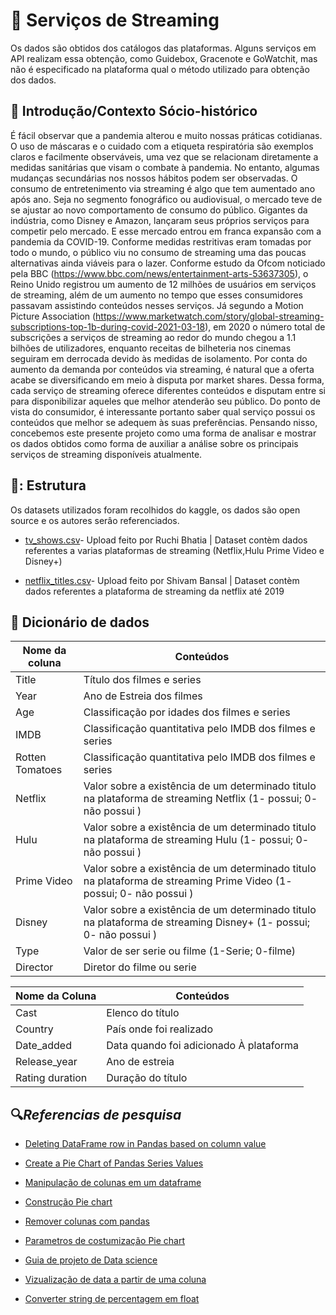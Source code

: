 # :movie_camera: **Serviços de Streaming**

Os dados são obtidos dos catálogos das plataformas. Alguns serviços em API realizam essa obtenção, como Guidebox, Gracenote e GoWatchit, mas não é especificado na plataforma qual o método utilizado para obtenção dos dados.

## :school_satchel: **Introdução/Contexto Sócio-histórico**

É fácil observar que a pandemia alterou e muito nossas práticas cotidianas. O uso de máscaras e o cuidado com a etiqueta respiratória são exemplos claros e facilmente observáveis, uma vez que se relacionam diretamente a medidas sanitárias que visam o combate à pandemia. No entanto, algumas mudanças secundárias nos nossos hábitos podem ser observadas.
O consumo de entretenimento via streaming é algo que tem aumentado ano após ano. Seja no segmento fonográfico ou audiovisual, o mercado teve de se ajustar ao novo comportamento de consumo do público. Gigantes da indústria, como Disney e Amazon, lançaram seus próprios serviços para competir pelo mercado. E esse mercado entrou em franca expansão com a pandemia da COVID-19.
Conforme medidas restritivas eram tomadas por todo o mundo, o público viu no consumo de streaming uma das poucas alternativas ainda viáveis para o lazer. Conforme estudo da Ofcom noticiado pela BBC (https://www.bbc.com/news/entertainment-arts-53637305), o Reino Unido registrou um aumento de 12 milhões de usuários em serviços de streaming, além de um aumento no tempo que esses consumidores passavam assistindo conteúdos nesses serviços. Já segundo a Motion Picture Association (https://www.marketwatch.com/story/global-streaming-subscriptions-top-1b-during-covid-2021-03-18), em 2020 o número total de subscrições a serviços de streaming ao redor do mundo chegou a 1.1 bilhões de utilizadores, enquanto receitas de bilheteria nos cinemas seguiram em derrocada devido às medidas de isolamento.
Por conta do aumento da demanda por conteúdos via streaming, é natural que a oferta acabe se diversificando em meio à disputa por market shares. Dessa forma, cada serviço de streaming oferece diferentes conteúdos e disputam entre si para disponibilizar aqueles que melhor atenderão seu público. Do ponto de vista do consumidor, é interessante portanto saber qual serviço possui os conteúdos que melhor se adequem às suas preferências.
Pensando nisso, concebemos este presente projeto como uma forma de analisar e mostrar os dados obtidos como forma de auxiliar a análise sobre os principais serviços de streaming disponíveis atualmente.

## 🧱: **Estrutura**
Os datasets utilizados foram recolhidos do kaggle, os dados são open source e os autores serâo referenciados.

- [tv_shows.csv](https://www.kaggle.com/ruchi798/tv-shows-on-netflix-prime-video-hulu-and-disney)- Upload feito por Ruchi Bhatia | Dataset contèm dados referentes a varias plataformas de streaming (Netflix,Hulu Prime Video e Disney+)

- [netflix_titles.csv](https://www.kaggle.com/shivamb/netflix-shows)- Upload feito por Shivam Bansal | Dataset contèm dados referentes a plataforma de streaming da netflix até 2019


## :page_with_curl: Dicionário de dados

| Nome da coluna    |   Conteúdos       
|-------------------|--------------------------------------------------------------------------------
|    Title          | Título dos filmes e series
|    Year           | Ano de Estreia dos filmes
|    Age            | Classificação por idades dos filmes e series
|    IMDB           | Classificação quantitativa pelo IMDB dos filmes e series 
|    Rotten Tomatoes| Classificação quantitativa pelo IMDB dos filmes e series
|    Netflix        | Valor sobre a existência de um determinado titulo na plataforma de streaming Netflix (1- possui; 0- não possui )
|    Hulu           | Valor sobre a existência de um determinado titulo na plataforma de streaming Hulu  (1- possui; 0- não possui )
|    Prime Video    | Valor sobre a existência de um determinado titulo na plataforma de streaming Prime Video  (1- possui; 0- não possui )
|    Disney         | Valor sobre a existência de um determinado titulo na plataforma de streaming Disney+  (1- possui; 0- não possui )
|    Type           | Valor de ser serie ou filme (1-Serie; 0-filme)
|    Director       | Diretor do filme ou serie


| Nome da Coluna    |  Conteúdos 
|-------------------|----------------------------------------------------------------------------------
|    Cast           | Elenco do título
|    Country        | País onde foi realizado
|    Date_added     | Data quando foi adicionado À plataforma
|    Release_year   | Ano de estreia
| Rating duration   | Duração do título

## :mag:*Referencias de pesquisa*

- [Deleting DataFrame row in Pandas based on column value](https://stackoverflow.com/questions/18172851/deleting-dataframe-row-in-pandas-based-on-column-value)

- [Create a Pie Chart of Pandas Series Values](https://datascienceparichay.com/article/create-a-pie-chart-of-pandas-series-values/)

- [Manipulação de colunas em um dataframe](https://www.youtube.com/watch?v=6NgyWKaP1ZU)

- [Construção Pie chart](https://medium.com/horadecodar/gr%C3%A1ficos-de-pizza-com-matplotlib-piechart-33ea9760ad87)

- [Remover colunas com pandas](https://www.alura.com.br/artigos/como-remover-linhas-e-colunas-no-pandas)

- [Parametros de costumização Pie chart](https://matplotlib.org/stable/api/_as_gen/matplotlib.pyplot.pie.html#matplotlib.pyplot.pie)

- [Guia de projeto de Data science](https://paulovasconcellos.com.br/como-criar-seu-primeiro-projeto-de-data-science-parte-2-de-2-cb9a2fe05eff)

- [Vizualização de data a partir de uma coluna](https://stackoverflow.com/questions/43549901/visualize-data-from-one-column)

- [Converter string de percentagem em float](https://stackoverflow.com/questions/25669588/convert-percent-string-to-float-in-pandas-read-csv)
